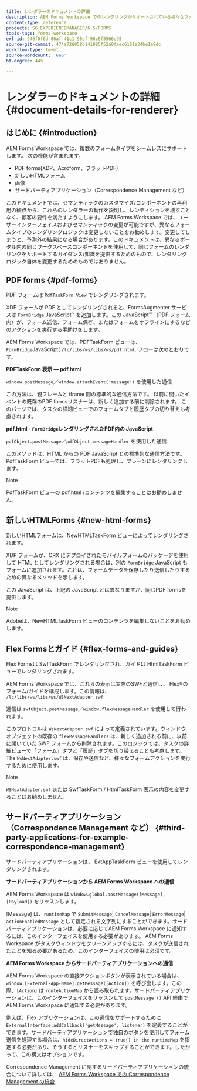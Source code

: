 ```yaml
---
title: レンダラーのドキュメントの詳細
description: AEM Forms Workspace でのレンダリングがサポートされている様々なフォームやファイルタイプをレンダリングする方法に関する概念的情報です。
content-type: reference
products: SG_EXPERIENCEMANAGER/6.5/FORMS
topic-tags: forms-workspace
exl-id: 946f0f6d-86af-41c1-98ef-98c8f5566e95
source-git-commit: 474a726058b141985f52a0faec6161a34be1e9dc
workflow-type: tm+mt
source-wordcount: '666'
ht-degree: 44%

---
```


# レンダラーのドキュメントの詳細 {#document-details-for-renderer}

## はじめに {#introduction}

AEM Forms Workspace では、複数のフォームタイプをシームレスにサポートします。 次の機能が含まれます。

* PDF forms(XDP、Acroform、フラットPDF)
* 新しいHTMLフォーム
* 画像
* サードパーティアプリケーション（Correspondence Management など）

このドキュメントでは、セマンティックのカスタマイズ/コンポーネントの再利用の観点から、これらのレンダラーの動作を説明し、レンディションを壊すことなく、顧客の要件を満たすようにします。 AEM Forms Workspace では、ユーザーインターフェイスおよびセマンティックの変更が可能ですが、異なるフォームタイプのレンダリングロジックは変更しないことをお勧めします。変更してしまうと、予測外の結果になる場合があります。このドキュメントは、異なるポータル内の同じワークスペースコンポーネントを使用して、同じフォームのレンダリングをサポートするガイダンス/知識を提供するためのもので、レンダリングロジック自体を変更するためのものではありません。

## PDF forms {#pdf-forms}

PDF フォームは `PdfTaskForm View` でレンダリングされます。

XDP フォームが PDF としてレンダリングされると、FormsAugmenter サービスは `FormBridge` JavaScript™ を追加します。この JavaScript™ （PDF フォーム内）が、フォーム送信、フォーム保存、またはフォームをオフラインにするなどのアクションを実行する手助けをします。

AEM Forms Workspace では、PDFTaskForm ビューは、 `FormBridge`JavaScript( `/lc/libs/ws/libs/ws/pdf.html`. フローは次のとおりです。

**PDFTaskForm 表示 — pdf.html**

`window.postMessage`／`window.attachEvent('message')` を使用した通信

この方法は、親フレームと iframe 間の標準的な通信方法です。 以前に開いたイベントの既存のPDF formsリスナーは、新しく追加する前に削除されます。 このパージでは、タスクの詳細ビューでのフォームタブと履歴タブの切り替えも考慮されます。

**pdf.html - `FormBridge`レンダリングされたPDF内の JavaScript**

`pdfObject.postMessage`／`pdfObject.messageHandler` を使用した通信

このメソッドは、HTML からの PDF JavaScript との標準的な通信方法です。PdfTaskForm ビューでは、フラットPDFも処理し、プレーンにレンダリングします。

>[!NOTE]
>
>PdfTaskForm ビューの pdf.html /コンテンツを編集することはお勧めしません。

## 新しいHTMLForms {#new-html-forms}

新しいHTMLフォームは、NewHTMLTaskForm ビューによってレンダリングされます。

XDP フォームが、CRX にデプロイされたモバイルフォームのパッケージを使用して HTML としてレンダリングされる場合は、別の `FormBridge` JavaScript もフォームに追加されます。これは、フォームデータを保存したり送信したりするための異なるメソッドを示します。

この JavaScript は、上記の JavaScript とは異なりますが、同じPDF formsを提供します。

>[!NOTE]
>
>Adobeは、NewHTMLTaskForm ビューのコンテンツを編集しないことをお勧めします。

## Flex Formsとガイド {#flex-forms-and-guides}

Flex Formsは SwfTaskForm でレンダリングされ、ガイドは HtmlTaskForm ビューでレンダリングされます。

AEM Forms Workspace では、これらの表示は実際のSWFと通信し、 Flex®のフォーム/ガイドを構成します。この情報は、 `/lc/libs/ws/libs/ws/WSNextAdapter.swf`

通信は `swfObject.postMessage`／`window.flexMessageHandler` を使用して行われます。

このプロトコルは `WsNextAdapter.swf` によって定義されています。ウィンドウオブジェクトの既存の `flexMessageHandlers` は、新しく追加される前に、以前に開いていた SWF フォームから削除されます。このロジックでは、タスクの詳細ビューで「フォーム」タブと「履歴」タブを切り替えることも考慮します。 The `WsNextAdapter.swf` は、保存や送信など、様々なフォームアクションを実行するために使用します。

>[!NOTE]
>
>`WSNextAdapter.swf` または SwfTaskForm / HtmlTaskForm 表示の内容を変更することはお勧めしません。

## サードパーティアプリケーション（Correspondence Management など） {#third-party-applications-for-example-correspondence-management}

サードパーティアプリケーションは、 ExtAppTaskForm ビューを使用してレンダリングされます。

**サードパーティアプリケーションから AEM Forms Workspace への通信**

AEM Forms Workspace は `window.global.postMessage([Message],[Payload])` をリッスンします。

[Message] は、`runtimeMap` で `SubmitMessage`| `CancelMessage`| `ErrorMessage`| `actionEnabledMessage` として指定される文字列にすることができます。サードパーティアプリケーションは、必要に応じてAEM Forms Workspace に通知するには、このインターフェイスを使用する必要があります。 AEM Forms Workspace がタスクウィンドウをクリーンアップするには、タスクが送信されたことを知る必要があるため、このインターフェイスの使用は必須です。

**AEM Forms Workspace からサードパーティアプリケーションへの通信**

AEM Forms Workspace の直接アクションボタンが表示されている場合は、`window.[External-App-Name].getMessage([Action])` を呼び出します。この際、`[Action]` は `routeActionMap` から読み取られます。サードパーティアプリケーションは、このインターフェイスをリッスンして `postMessage ()` API 経由で AEM Forms Workspace に通知する必要があります。

例えば、Flex アプリケーションは、この通信をサポートするために `ExternalInterface.addCallback('getMessage', listener)` を定義することができます。サードパーティアプリケーションで独自のボタンを使用してフォーム送信を処理する場合は、`hideDirectActions = true() in the runtimeMap` を指定する必要があり、そうするとリスナーをスキップすることができます。したがって、この構文はオプションです。

Correspondence Management に関するサードパーティアプリケーションの統合について詳しくは、 [AEM Forms Workspace での Correspondence Management の統合](/help/forms/using/integrating-correspondence-management-html-workspace.md).
